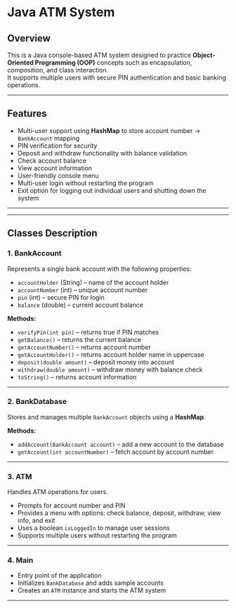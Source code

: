 # Java ATM System

## Overview
This is a Java console-based ATM system designed to practice **Object-Oriented Programming (OOP)** concepts such as encapsulation, composition, and class interaction.  
It supports multiple users with secure PIN authentication and basic banking operations.

---

## Features
- Multi-user support using **HashMap** to store account number → `BankAccount` mapping  
- PIN verification for security  
- Deposit and withdraw functionality with balance validation  
- Check account balance  
- View account information  
- User-friendly console menu  
- Multi-user login without restarting the program  
- Exit option for logging out individual users and shutting down the system  

---



---

## Classes Description

### 1. BankAccount
Represents a single bank account with the following properties:  
- `accountHolder` (String) – name of the account holder  
- `accountNumber` (int) – unique account number  
- `pin` (int) – secure PIN for login  
- `balance` (double) – current account balance  

**Methods:**  
- `verifyPin(int pin)` – returns true if PIN matches  
- `getBalance()` – returns the current balance  
- `getAccountNumber()` – returns account number  
- `getAccountHolder()` – returns account holder name in uppercase  
- `deposit(double amount)` – deposit money into account  
- `withdraw(double amount)` – withdraw money with balance check  
- `toString()` – returns account information  

---

### 2. BankDatabase
Stores and manages multiple `BankAccount` objects using a **HashMap**.  

**Methods:**  
- `addAccount(BankAccount account)` – add a new account to the database  
- `getAccount(int accountNumber)` – fetch account by account number  

---

### 3. ATM
Handles ATM operations for users.  

- Prompts for account number and PIN  
- Provides a menu with options: check balance, deposit, withdraw, view info, and exit  
- Uses a boolean `isLoggedIn` to manage user sessions  
- Supports multiple users without restarting the program  

---

### 4. Main
- Entry point of the application  
- Initializes `BankDatabase` and adds sample accounts  
- Creates an `ATM` instance and starts the ATM system  

---

